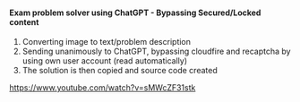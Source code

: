 #### Exam problem solver using ChatGPT  - Bypassing Secured/Locked content
1. Converting image to text/problem description 
2. Sending unanimously to ChatGPT, bypassing cloudfire and recaptcha by using own user account (read automatically)
3. The solution is then copied and source code created

https://www.youtube.com/watch?v=sMWcZF31stk
